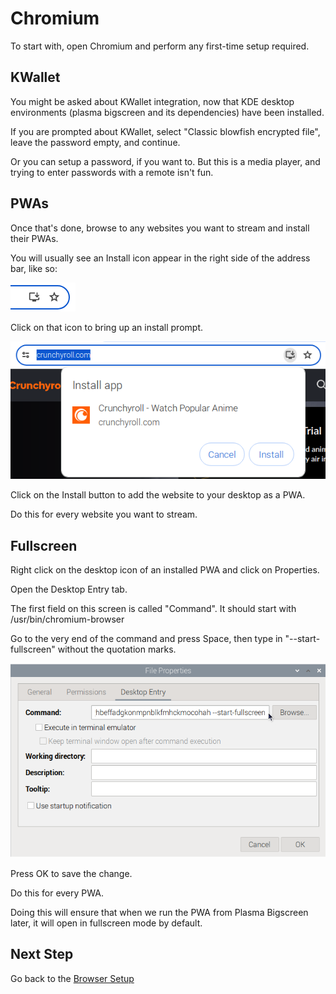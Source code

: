 # Chromium

To start with, open Chromium and perform any first-time setup required.

## KWallet

You might be asked about KWallet integration, now that KDE desktop environments (plasma bigscreen and its dependencies) have been installed.

If you are prompted about KWallet, select "Classic blowfish encrypted file", leave the password empty, and continue.

Or you can setup a password, if you want to. But this is a media player, and trying to enter passwords with a remote isn't fun.

## PWAs

Once that's done, browse to any websites you want to stream and install their PWAs.

You will usually see an Install icon appear in the right side of the address bar, like so:

![Screenshot](screenshots/InstallPWA.png)

Click on that icon to bring up an install prompt.

![Screenshot](screenshots/PromptPWA.png)

Click on the Install button to add the website to your desktop as a PWA.

Do this for every website you want to stream.

## Fullscreen

Right click on the desktop icon of an installed PWA and click on Properties.

Open the Desktop Entry tab.

The first field on this screen is called "Command". It should start with /usr/bin/chromium-browser

Go to the very end of the command and press Space, then type in "--start-fullscreen" without the quotation marks.

![Screenshot](screenshots/ChromiumFullscreen.png)

Press OK to save the change.

Do this for every PWA.

Doing this will ensure that when we run the PWA from Plasma Bigscreen later, it will open in fullscreen mode by default.

## Next Step

Go back to the [Browser Setup](README.md)